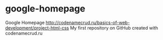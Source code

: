 # google-homepage

Google Homepage
http://codenamecrud.ru/basics-of-web-development/project-html-css
My first repository on GitHub created with codenamecrud.ru
